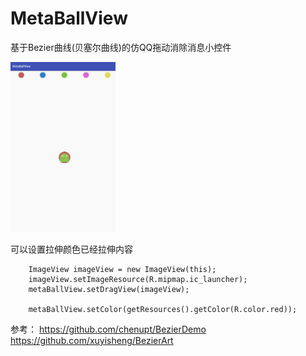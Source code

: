 # MetaBallView
基于Bezier曲线(贝塞尔曲线)的仿QQ拖动消除消息小控件

<img src="https://github.com/DoggyZhang/MetaBallView/blob/master/GIF.gif" width="33.3%">


可以设置拉伸颜色已经拉伸内容

        ImageView imageView = new ImageView(this);
        imageView.setImageResource(R.mipmap.ic_launcher);
        metaBallView.setDragView(imageView);
        
        metaBallView.setColor(getResources().getColor(R.color.red));

参考：
https://github.com/chenupt/BezierDemo
https://github.com/xuyisheng/BezierArt
